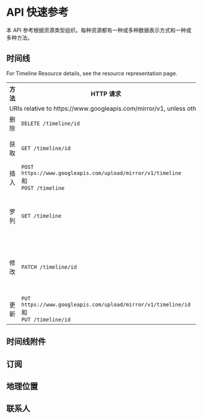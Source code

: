 API 快速参考
==========

本 API 参考根据资源类型组织。每种资源都有一种或多种数据表示方式和一种或多种方法。


## 时间线

For Timeline Resource details, see the resource representation page.

<table>
  <tr>
    <th>方法</th>
    <th>HTTP 请求</th>
    <th>描述</th>
  </tr>
  <tr>
    <td colspan="3">URIs relative to https://www.googleapis.com/mirror/v1, unless otherwise noted</td>
  </tr>
  <tr>
    <td>删除</td>
    <td><code>DELETE /timeline/id</code></td>
    <td>删除一个时间线项。</td>
  </tr>
  <tr>
    <td>获取</td>
    <td><code>GET /timeline/id</code></td>
    <td>根据 ID 获取一个时间线项。</td>
  </tr>
  <tr>
    <td>插入</td>
    <td><code>POST https://www.googleapis.com/upload/mirror/v1/timeline</code><br>
        和<br>
        <code>POST /timeline</code></td>
    <td>Inserts a new item into the timeline.</td>
  </tr>
  <tr>
    <td>罗列</td>
    <td><code>GET /timeline</code></td>
    <td>Retrieves a list of timeline items for the authenticated user.</td>
  </tr>
  <tr>
    <td>修改</td>
    <td><code>PATCH /timeline/id</code></td>
    <td>Updates a timeline item in place. This method supports patch semantics.</td>
  </tr>
  <tr>
    <td>更新</td>
    <td><code>PUT https://www.googleapis.com/upload/mirror/v1/timeline/id</code><br>
        和<br>
        <code>PUT /timeline/id</code></td>
    <td>Updates a timeline item in place.</td>
  </tr>
</table>


## 时间线附件


## 订阅


## 地理位置


## 联系人

